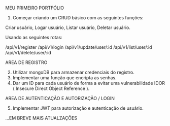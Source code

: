 MEU PRIMEIRO PORTFÓLIO

1. Começar criando um CRUD básico com as seguintes funções:

Criar usuário,
Logar usuário,
Listar usuário,
Deletar usuário.

Usando as seguintes rotas:

/api/v1/register
/api/v1/login
/api/v1/update/user/:id
/api/v1/list/user/:id
/api/v1/delete/user/:id

AREA DE REGISTRO

2. Utilizar mongoDB para armazenar credenciais do registro.
3. Implementar uma função que encripta as senhas.
4. Dar um ID para cada usuário de forma a evitar uma vulnerabilidade IDOR ( Insecure Direct Object Reference ).

AREA DE AUTENTICAÇÃO E AUTORIZAÇÃO / LOGIN 

5. Implementar JWT para autorização e autenticação de usuário.

...EM BREVE MAIS ATUALZAÇÕES
